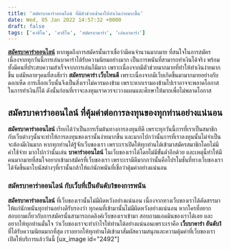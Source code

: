 ```yaml
---
title: 'สมัครบาคาร่าออนไลน์ ที่มีตัวช่วยเข้ามาให้ทำเงินง่ายมากขึ้น'
date: Wed, 05 Jan 2022 14:57:32 +0000
draft: false
tags: ['คาสิโน', 'คาสิโน', 'สมัครบาคาร่า', 'เล่นบาคาร่า']
---
```


**[สมัครบาคาร่าออนไลน์](/archives/)** หากพูดถึงการสมัครนั้นเราเชื่อว่ามีคนจำนวนมากมาย ที่สนใจในการสมัครเนื่องจากทุกวันนี้การเล่นบาคาร่าได้รับความนิยมอย่างมาก เป็นการพนันที่สามารถทำเงินได้จริง พร้อมทั้งมีคนที่ประสบความสำเร็จจากการเล่นก็มีมาก เพราะเนื่องจากมีตัวช่วยมากมายที่ทำให้ทำเงินง่ายมากขึ้น แต่มีหลายๆคนที่สงสัยว่า **สมัครบาคาร่า เว็บไหนดี** เพราะเนื่องจากมีเว็บเกิดขึ้นมามากมายอย่างกับดอกเห็ด การเลือกเว็บนั้นจึงเป็นสิ่งเราไม่ควรมองข้าม เพราะหากเรามองข้ามไปเราอาจจะพลาดโอกาสในการทำเงินก็ได้ ดังนั้นก่อนที่เราจะลงทุนเราควรจะวางแผนและศึกษาให้มากเพื่อไม่พลาดโอกาส

**สมัครบาคาร่าออนไลน์ ที่คุ้มค่าต่อการลงทุนของทุกท่านอย่างแน่นอน**
------------------------------------------------------------------

**สมัครบาคาร่าออนไลน์** เรียกได้ว่าเป็นการเริ่มต้นทางการลงทุนทีดี เพราะทุกวันนี้การที่เราเป็นสมาชิกกับเว็บต่างๆนั้นจะทำให้การลงทุนของเรานั้นง่ายมากขึ้น และมากไปกว่านั้นการที่เราลงทุนนั้นไม่จำเป็นจะต้องมีเงินมาก หากทุกท่านได้รู้จักเว็บของเรา เพราะเราเปิดให้ทุกท่านได้เข้ามาสมัครสมาชิกโดยไม่มีค่าใช้จ่าย มากไปกว่านั้นเล่น **บาคาร่าออนไลน์** ในเว็บของเราได้โดยไม่มีขั้นต่ำอีกด้วย และเหตุนี้ทำให้มีคนมากมายที่สนใจอยากเข้ามาสมัครที่เว็บของเรา เพราะเรามีดีมากกว่านั้นคือโปรโมชั่นที่ทางเว็บของเราได้จัดขึ้นมาโบนัสต่างๆที่เรานั้นกล้าให้แก่นักพนันที่เชื่อว่าคุ้มค่าอย่างแน่นอน

### **สมัครบาคาร่าออนไลน์ กับเว็บที่เป็นอันดับ1ของการพนัน**

**สมัครบาคาร่าออนไลน์** ที่เว็บของเรานั้นไม่มีผิดหวังอย่างแน่นอน เนื่องจากทางเว็บของเราได้คัดสรรมาให้แก่นักพนันทุกท่านอย่างดีรับรองว่า ทุกคนที่เข้ามานั้นไม่มีผิดหวังอย่างแน่นอน หากใครที่อยากสอบถามเกี่ยวกับการสมัครนั้นสามารถกดลิงค์เว็บของเราเข้ามา สอบถามแอดมินของเราได้เลย และอยากให้ทุกท่านมั่นใจ ว่าเว็บของเราจะทำกำไรให้ท่านได้อย่างแน่นอนเพราะเราคือ **เว็บบาคาร่า อันดับ1** ที่ได้รับความนิยมมากที่สุด เราอยากให้ทุกท่านได้เข้ามาสัมผัสความสนุกและความคุ้มค่าที่เว็บของเรา เปิดให้บริการแล้ววันนี้ \[ux\_image id="2492"\]